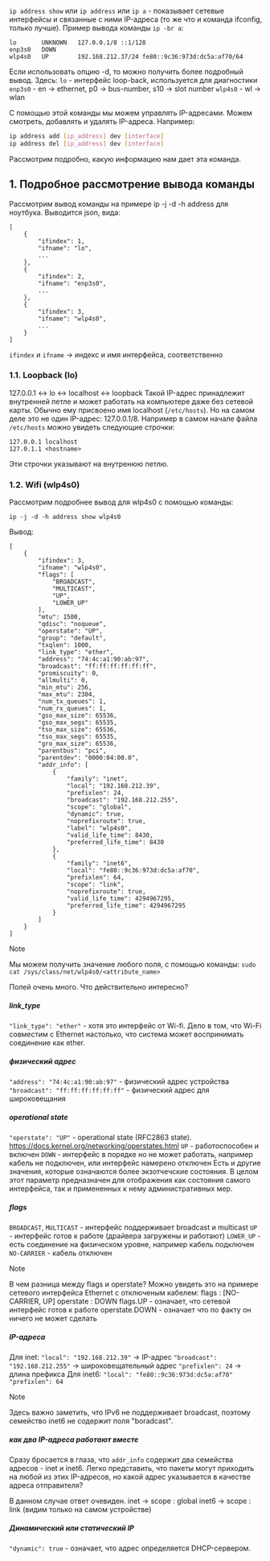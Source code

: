 `ip address show` или `ip address` или `ip a` - показывает сетевые интерфейсы и связанные с ними IP-адреса (то же что и команда ifconfig, только лучше).
Пример вывода команды `ip -br a`:
```
lo       UNKNOWN   127.0.0.1/8 ::1/128 
enp3s0   DOWN       
wlp4s0   UP        192.168.212.37/24 fe80::9c36:973d:dc5a:af70/64
```
Если использовать опцию -d, то можно получить более подробный вывод.
Здесь:
`lo` - интерфейс loop-back, используется для диагностики
`enp3s0` - en -> ethernet, p0 -> bus-number, s10 -> slot number
`wlp4s0` - wl -> wlan

С помощью этой команды мы можем управлять IP-адресами. Можем смотреть, добавлять и удалять IP-адреса. Например:
```sh
ip address add [ip_address] dev [interface]
ip address del [ip_address] dev [interface]
```

Рассмотрим подробно, какую информацию нам дает эта команда.

## 1. Подробное рассмотрение вывода команды

Рассмотрим вывод команды на примере ip -j -d -h address для ноутбука.
Выводится json, вида:
```
[
    {
        "ifindex": 1,
        "ifname": "lo",
		...
    },
    {
        "ifindex": 2,
        "ifname": "enp3s0",
	    ...
    },
    {
        "ifindex": 3,
        "ifname": "wlp4s0",
        ...
    }
]
```
`ifindex` и `ifname` -> индекс и имя интерфейса, соответственно

### 1.1. Loopback (lo)
127.0.0.1 <-> lo <-> localhost <-> loopback
Такой IP-адрес принадлежит внутренней петле и может работать на компьютере даже без сетевой карты. Обычно ему присвоено имя localhost (`/etc/hosts`). Но на самом деле это не один IP-адрес: 127.0.0.1/8.
Например в самом начале файла `/etc/hosts` можно увидеть следующие строчки:
```
127.0.0.1 localhost
127.0.1.1 <hostname>
```
Эти строчки указывают на внутренюю петлю.

### 1.2. Wifi (wlp4s0)
Рассмотрим подробнее вывод для wlp4s0 с помощью команды:
```
ip -j -d -h address show wlp4s0
```
Вывод:
```
[
    {
        "ifindex": 3,
        "ifname": "wlp4s0",
        "flags": [
            "BROADCAST",
            "MULTICAST",
            "UP",
            "LOWER_UP"
        ],
        "mtu": 1500,
        "qdisc": "noqueue",
        "operstate": "UP",
        "group": "default",
        "txqlen": 1000,
        "link_type": "ether",
        "address": "74:4c:a1:90:ab:97",
        "broadcast": "ff:ff:ff:ff:ff:ff",
        "promiscuity": 0,
        "allmulti": 0,
        "min_mtu": 256,
        "max_mtu": 2304,
        "num_tx_queues": 1,
        "num_rx_queues": 1,
        "gso_max_size": 65536,
        "gso_max_segs": 65535,
        "tso_max_size": 65536,
        "tso_max_segs": 65535,
        "gro_max_size": 65536,
        "parentbus": "pci",
        "parentdev": "0000:04:00.0",
        "addr_info": [
            {
                "family": "inet",
                "local": "192.168.212.39",
                "prefixlen": 24,
                "broadcast": "192.168.212.255",
                "scope": "global",
                "dynamic": true,
                "noprefixroute": true,
                "label": "wlp4s0",
                "valid_life_time": 8430,
                "preferred_life_time": 8430
            },
            {
                "family": "inet6",
                "local": "fe80::9c36:973d:dc5a:af70",
                "prefixlen": 64,
                "scope": "link",
                "noprefixroute": true,
                "valid_life_time": 4294967295,
                "preferred_life_time": 4294967295
            }
        ]
    }
]
```

>[!note]
>Мы можем получить значение любого поля, с помощью команды:
>`sudo cat /sys/class/net/wlp4s0/<attribute_name>`

Полей очень много. Что действительно интересно?

##### link_type
`"link_type": "ether"` - хотя это интерфейс от Wi-fi. Дело в том, что Wi-Fi совместим с Ethernet настолько, что система может воспринимать соединение как ether.

##### физический адрес
`"address": "74:4c:a1:90:ab:97"` - физический адрес устройства
`"broadcast": "ff:ff:ff:ff:ff:ff"` - физический адрес для широковещания

##### operational state
`"operstate": "UP"` - operational state (RFC2863 state).
https://docs.kernel.org/networking/operstates.html
`UP` - работоспособен и включен
`DOWN` - интерфейс в порядке но не может работать, например кабель не подключен, или интерфейс намерено отключен
Есть и другие значения, которые означаются более экзотчечские состояния. В целом этот параметр предназначен для отображения как состояния самого интерфейса, так и примененных к нему административных мер.

##### flags
`BROADCAST`, `MULTICAST` - интерфейс поддерживает broadcast и multicast
`UP` - интерфейс готов к работе (драйвера загружены и работают)
`LOWER_UP` - есть соединение на физическом уровне, например кабель подключен
`NO-CARRIER` - кабель отключен

>[!note]
>В чем разница между flags и operstate?
>Можно увидеть это на примере сетевого интерфейса Ethernet с отключеным кабелем:
>	flags : \[NO-CARRIER, UP\] 
>	operstate : DOWN
>flags.UP - означает, что сетевой интерфейс готов к работе
>operstate.DOWN - означает что по факту он ничего не может сделать

##### IP-адреса
Для inet:
`"local": "192.168.212.39"` -> IP-адрес
`"broadcast": "192.168.212.255"` -> широковещательный адрес
`"prefixlen": 24` -> длина префикса
Для inet6:
`"local": "fe80::9c36:973d:dc5a:af70"`
`"prefixlen": 64`

>[!note]
>Здесь важно заметить, что IPv6 не поддерживает broadcast, поэтому семейство inet6 не содержит поля "boradcast".

##### как два IP-адреса работают вместе
Сразу бросается в глаза, что `addr_info` содержит два семейства адресов - inet и inet6. Легко представить, что пакеты могут приходить на любой из этих IP-адресов, но какой адрес указывается в качестве адреса отправителя?

В данном случае ответ очевиден.
inet -> scope : global
inet6 -> scope : link (видим только на самом устройстве)

##### Динамический или статический IP
`"dynamic": true` - означает, что адрес определяется DHCP-сервером.